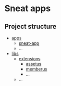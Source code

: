 # Sneat apps


## Project structure

- [apps](apps)
  - [sneat-app](apps/sneat-app)
  - ...
- [libs](libs)
  - [extensions](libs/extensions)
    - [assetus](libs/extensions/assetus)
    - [memberus](libs/extensions/memberus)
    - ...
  - ...